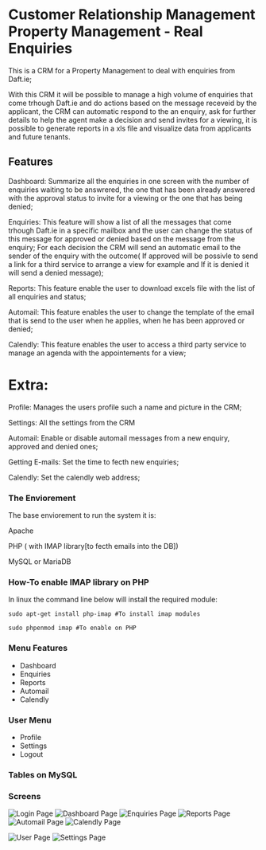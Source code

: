 # Customer Relationship Management Property Management - Real Enquiries

This is a CRM for a Property Management to deal with enquiries from Daft.ie;

With this CRM it will be possible to manage a high volume of enquiries that come trhough Daft.ie and do actions based on the message receveid by the applicant, the CRM can automatic respond to the an enquiry, ask for further details to help the agent make a decision and send invites for a viewing, it is possible to generate reports in a xls file and visualize data from applicants and future tenants.

## Features

Dashboard: Summarize all the enquiries in one screen with the number of enquiries waiting to be answrered, the one that has been already answered with the approval status to invite for a viewing or the one that has being denied;

Enquiries: This feature will show a list of all the messages that come trhough Daft.ie in a specific mailbox and the user can change the status of this message for approved or denied based on the message from the enquiry; For each decision the CRM will send an automatic email to the sender of the enquiry with the outcome( If approved will be possivle to send a link for a third service to arrange a view for example and If it is denied it will send a denied message);

Reports: This feature enable the user to download excels file with the list of all enquiries and status;

Automail: This feature enables the user to change the template of the email that is send to the user when he applies, when he has been approved or denied;

Calendly: This feature enables the user to access a third party service to manage an agenda with the appointements for a view;

# Extra:

Profile: Manages the users profile such a name and picture in the CRM;

Settings: All the settings from the CRM

Automail: Enable or disable automail messages from a new enquiry, approved and denied ones;

Getting E-mails: Set the time to fecth new enquiries;

Calendly: Set the calendly web address;

### The Enviorement

The base enviorement to run the system it is:

Apache

PHP ( with IMAP library[to fecth emails into the DB])

MySQL or MariaDB

### How-To enable IMAP library on PHP

In linux the command line below will install the required module:

```
sudo apt-get install php-imap #To install imap modules

sudo phpenmod imap #To enable on PHP
```

### Menu Features

- Dashboard
- Enquiries
- Reports
- Automail
- Calendly

### User Menu

- Profile
- Settings
- Logout

### Tables on MySQL

### Screens

![Login Page](https://github.com/codeitamarjr/CRM-Real-State/blob/master/assets/img/screens/wemcome-page.png?raw=true "Login Page")
![Dashboard Page](https://github.com/codeitamarjr/CRM-Real-State/blob/master/assets/img/screens/dashboard-page.png?raw=true "Dashboard Page")
![Enquiries Page](https://github.com/codeitamarjr/CRM-Real-State/blob/master/assets/img/screens/enquiries-page.png?raw=true "Enquiries Page")
![Reports Page](https://github.com/codeitamarjr/CRM-Real-State/blob/master/assets/img/screens/reports-page.png?raw=true "Reports Page")
![Automail Page](https://github.com/codeitamarjr/CRM-Real-State/blob/master/assets/img/screens/automail-page.png?raw=true "Automail Page")
![Calendly Page](https://github.com/codeitamarjr/CRM-Real-State/blob/master/assets/img/screens/calendly-page.png?raw=true "Calendly Page")

![User Page](https://github.com/codeitamarjr/CRM-Real-State/blob/master/assets/img/screens/profile-page.png?raw=true "User Page")
![Settings Page](https://github.com/codeitamarjr/CRM-Real-State/blob/master/assets/img/screens/system-settings-page.png?raw=true "Settings Page")
